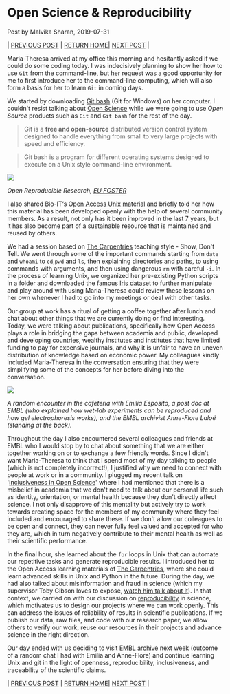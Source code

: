 # Open Science & Reproducibility

Post by Malvika Sharan, 2019-07-31

| [PREVIOUS POST](./2019-07-31-matheli-interview.md) | [RETURN HOME](https://malvikasharan.github.io/EMBL-Women-2019/)| [NEXT POST](./2019-08-13-Traceability_and_archive.md) |

Maria-Theresa arrived at my office this morning and hesitantly asked if we could do some coding today. I was indecisively planning to show her how to use [`Git`](https://en.wikipedia.org/wiki/Git) from the command-line, but her request was a good opportunity for me to first introduce her to the command-line computing, which will also form a basis for her to learn `Git` in coming days.

We started by downloading [Git bash](https://gitforwindows.org/) (Git for Windows) on her computer. I couldn't resist talking about [Open Science](https://en.wikipedia.org/wiki/Open_science) while we were going to use *Open Source* products such as `Git` and `Git bash` for the rest of the day.

> Git is a **free and open-source** distributed version control system designed to handle everything from small to very large projects with speed and efficiency.

> Git bash is a program for different operating systems designed to execute on a Unix style command-line environment.

![](https://www.fosteropenscience.eu/sites/default/files/styles/front_page_block/public/filegViQom?itok=KUShY0li)

*Open Reproducible Research, [EU FOSTER](https://www.fosteropenscience.eu/foster-taxonomy/open-reproducible-research)*

I also shared Bio-IT‘s [Open Access Unix material](https://bio-it.embl.de/course-materials/) and briefly told her how this material has been developed openly with the help of several community members. As a result, not only has it been improved in the last 7 years, but it has also become part of a sustainable resource that is maintained and reused by others. 

We had a session based on [The Carpentries](thecarpentries.org) teaching style - Show, Don't Tell. We went through some of the important commands starting from `date` and `whoami` to `cd`,`pwd` and `ls`, then explaining directories and paths, to using commands with arguments, and then using dangerous `rm` with careful `-i`. In the process of learning Unix, we organized her pre-existing Python scripts in a folder and downloaded the famous [Iris dataset](https://en.wikipedia.org/wiki/Iris_flower_data_set) to further manipulate and play around with using  Maria-Theresa could review these lessons on her own whenever I had to go into my meetings or deal with other tasks. 

Our group at work has a ritual of getting a coffee together after lunch and chat about other things that we are currently doing or find interesting. Today, we were talking about publications, specifically how Open Access plays a role in bridging the gaps between academia and public, developed and developing countries, wealthy institutes and institutes that have limited funding to pay for expensive journals, and why it is unfair to have an uneven distribution of knowledge based on economic power. My colleagues kindly included Maria-Theresa in the conversation ensuring that they were simplifying some of the concepts for her before diving into the conversation.

![](https://github.com/malvikasharan/EMBL-Women-2019/blob/master/images/PHOTO-2019-08-06-16-37-01.jpg?raw=true)

*A random encounter in the cafeteria with Emilia Esposito, a post doc at EMBL (who explained how wet-lab experiments can be reproduced and how gel electrophoresis works), and the EMBL archivist Anne-Flore Laloë (standing at the back).*

Throughout the day I also encountered several colleagues and friends at EMBL who I would stop by to chat about something that we are either together working on or to exchange a few friendly words. Since I didn't want Maria-Theresa to think that I spend most of my day talking to people (which is not completely incorrect!), I justified why we need to connect with people at work or in a community. I plugged my recent talk on '[Inclusiveness in Open Science](https://speakerdeck.com/malvikasharan/inclusiveness-in-open-communities)' where I had mentioned that there is a misbelief in academia that we don't need to talk about our personal life such as identity, orientation, or mental health because they don't directly affect science. I not only disapprove of this mentality but actively try to work towards creating space for the members of my community where they feel included and encouraged to share these. If we don't allow our colleagues to be open and connect, they can never fully feel valued and accepted for who they are, which in turn negatively contribute to their mental health as well as their scientific performance.

In the final hour, she learned about the `for` loops in Unix that can automate our repetitive tasks and generate reproducible results. I introduced her to the Open Access learning materials of [The Carpentries](thecarpentries.org), where she could learn advanced skills in Unix and Python in the future. During the day, we had also talked about misinformation and fraud in science (which my supervisor Toby Gibson loves to expose, [watch him talk about it](https://www.youtube.com/watch?v=mkchetsRWns)). In that context, we carried on with our discussion on [reproducibility](https://en.wikipedia.org/wiki/Reproducibility) in science, which motivates us to design our projects where we can work openly. This can address the issues of reliability of results in scientific publications. If we publish our data, raw files, and code with our research paper, we allow others to verify our work, reuse our resources in their projects and advance science in the right direction.

Our day ended with us deciding to visit [EMBL archive](https://www.embl.it/aboutus/archive/index.html) next week (outcome of a random chat I had with Emilia and Anne-Flore) and continue learning Unix and git in the light of openness, reproducibility, inclusiveness, and traceability of the scientific claims.

| [PREVIOUS POST](./2019-07-31-matheli-interview.md) | [RETURN HOME](https://malvikasharan.github.io/EMBL-Women-2019/)| [NEXT POST](./2019-08-13-Traceability_and_archive.md) |
